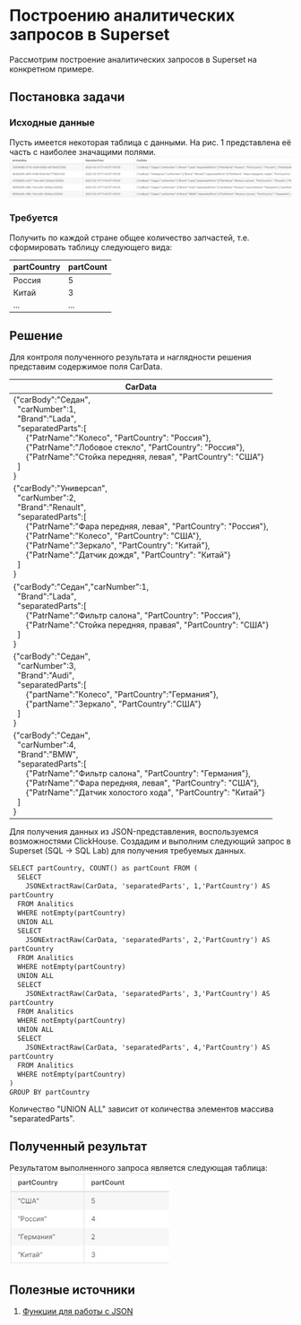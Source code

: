 # Построению аналитических запросов в Superset

Рассмотрим построение аналитических запросов в Superset на конкретном примере.

## Постановка задачи
### Исходные данные
Пусть имеется некоторая таблица с данными. На рис. 1 представлена её часть с наиболее значащими полями.<br>
![Base table](images/superset/basetable.jpg "Таблица с исходными данными")

### Требуется
Получить по каждой стране общее количество запчастей, т.е. сформировать таблицу следующего вида:
<table style="width:300px;">
	<thead>
		<tr>
			<th>partCountry</th>
			<th>partCount</th>
		</tr>
	</thead>
	<tbody>
		<tr>
			<td>Россия</td>
			<td>5</td>
		</tr>
		<tr>
			<td>Китай</td>
			<td>3</td>
		</tr>
		<tr>
			<td>...</td>
			<td>...</td>
		</tr>
	</tbody>
</table>

## Решение

Для контроля полученного результата и наглядности решения представим содержимое поля CarData.

<table style="width:;">
	<thead>
		<tr>
			<th>CarData</th>
		</tr>
	</thead>
	<tbody>
		<tr>
			<td>{"carBody":"Седан",
				<br>&nbsp;&nbsp;"carNumber":1,
				<br>&nbsp;&nbsp;"Brand":"Lada",
				<br>&nbsp;&nbsp;"separatedParts":[
				<br>&nbsp;&nbsp;&nbsp;&nbsp;&nbsp;&nbsp;{"PatrName":"Колесо", "PartCountry": "Россия"},
				<br>&nbsp;&nbsp;&nbsp;&nbsp;&nbsp;&nbsp;{"PatrName":"Лобовое стекло", "PartCountry": "Россия"},
				<br>&nbsp;&nbsp;&nbsp;&nbsp;&nbsp;&nbsp;{"PatrName":"Стойка передняя, левая", "PartCountry": "США"}
				<br>&nbsp;&nbsp;]<br>}</td>
		</tr>
		<tr>
			<td>{"carBody":"Универсал",
				<br>&nbsp;&nbsp;"carNumber":2,
				<br>&nbsp;&nbsp;"Brand":"Renault",
				<br>&nbsp;&nbsp;"separatedParts":[
				<br>&nbsp;&nbsp;&nbsp;&nbsp;&nbsp;&nbsp;{"PatrName":"Фара передняя,
				 левая", "PartCountry": "Россия"},
				 <br>&nbsp;&nbsp;&nbsp;&nbsp;&nbsp;&nbsp;{"PatrName":"Колесо", "PartCountry": "США"},
				 <br>&nbsp;&nbsp;&nbsp;&nbsp;&nbsp;&nbsp;{"PatrName":"Зеркало", "PartCountry": "Китай"},
				 <br>&nbsp;&nbsp;&nbsp;&nbsp;&nbsp;&nbsp;{"PatrName":"Датчик дождя", "PartCountry": "Китай"}
				 <br>&nbsp;&nbsp;]<br>}</td>
		</tr>
		<tr>
			<td>{"carBody":"Седан","carNumber":1,
				<br>&nbsp;&nbsp;"Brand":"Lada",
				<br>&nbsp;&nbsp;"separatedParts":[
				<br>&nbsp;&nbsp;&nbsp;&nbsp;&nbsp;&nbsp;{"PatrName":"Фильтр салона", "PartCountry": "Россия"},
				<br>&nbsp;&nbsp;&nbsp;&nbsp;&nbsp;&nbsp;{"PatrName":"Стойка передняя, правая", "PartCountry": "США"}
				<br>&nbsp;&nbsp;]<br>}</td>
		</tr>
		<tr>
			<td>{"carBody":"Седан",
			<br>&nbsp;&nbsp;"carNumber":3,
			<br>&nbsp;&nbsp;"Brand":"Audi",
			<br>&nbsp;&nbsp;"separatedParts":[
			<br>&nbsp;&nbsp;&nbsp;&nbsp;&nbsp;&nbsp;{"partName":"Колесо", "PartCountry":"Германия"},
			<br>&nbsp;&nbsp;&nbsp;&nbsp;&nbsp;&nbsp;{"partName":"Зеркало", "PartCountry":"США"}
			<br>&nbsp;&nbsp;]<br>}</td>
		</tr>
		<tr>
			<td>{"carBody":"Седан",
			<br>&nbsp;&nbsp;"carNumber":4,
			<br>&nbsp;&nbsp;"Brand":"BMW",
			<br>&nbsp;&nbsp;"separatedParts":[
			<br>&nbsp;&nbsp;&nbsp;&nbsp;&nbsp;&nbsp;{"PatrName":"Фильтр салона", "PartCountry": "Германия"},
			<br>&nbsp;&nbsp;&nbsp;&nbsp;&nbsp;&nbsp;{"PatrName":"Фара передняя, левая", "PartCountry": "США"},
			<br>&nbsp;&nbsp;&nbsp;&nbsp;&nbsp;&nbsp;{"PatrName":"Датчик холостого хода", "PartCountry": "Китай"}
			<br>&nbsp;&nbsp;]<br>}</td>
		</tr>
	</tbody>
</table>

Для получения данных из JSON-представления, воспользуемся возможностями ClickHouse. Создадим и выполним следующий запрос в Superset (SQL → SQL Lab) для получения требуемых данных.

```
SELECT partCountry, COUNT() as partCount FROM (
  SELECT
    JSONExtractRaw(CarData, 'separatedParts', 1,'PartCountry') AS partCountry
  FROM Analitics
  WHERE notEmpty(partCountry)
  UNION ALL
  SELECT
    JSONExtractRaw(CarData, 'separatedParts', 2,'PartCountry') AS partCountry
  FROM Analitics
  WHERE notEmpty(partCountry)
  UNION ALL
  SELECT
    JSONExtractRaw(CarData, 'separatedParts', 3,'PartCountry') AS partCountry
  FROM Analitics
  WHERE notEmpty(partCountry)
  UNION ALL
  SELECT
    JSONExtractRaw(CarData, 'separatedParts', 4,'PartCountry') AS partCountry
  FROM Analitics
  WHERE notEmpty(partCountry)
)
GROUP BY partCountry
```

Количество "UNION ALL" зависит от количества элементов массива "separatedParts".


## Полученный результат
Результатом выполненного запроса является следующая таблица:<br>
![Result table](images/superset/resulttable.jpg "Результат выполненного запроса")


## Полезные источники
1. [Функции для работы с JSON](https://clickhouse.com/docs/ru/sql-reference/functions/json-functions)